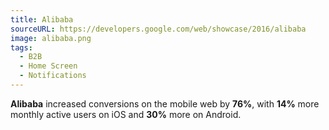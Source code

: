 ```yaml
---
title: Alibaba
sourceURL: https://developers.google.com/web/showcase/2016/alibaba
image: alibaba.png
tags:
  - B2B
  - Home Screen
  - Notifications
---
```


**Alibaba** increased conversions on the mobile web by **76%**, with **14%** 
more monthly active users on iOS and **30%** more on Android.
